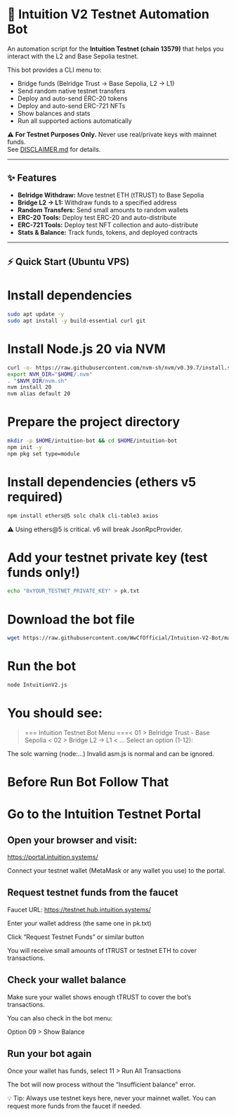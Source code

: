 # 🤖 Intuition V2 Testnet Automation Bot

An automation script for the **Intuition Testnet (chain 13579)** that helps you interact with the L2 and Base Sepolia testnet.

This bot provides a CLI menu to:
- Bridge funds (Belridge Trust → Base Sepolia, L2 → L1)
- Send random native testnet transfers
- Deploy and auto-send ERC-20 tokens
- Deploy and auto-send ERC-721 NFTs
- Show balances and stats
- Run all supported actions automatically

⚠️ **For Testnet Purposes Only.** Never use real/private keys with mainnet funds.  
See [DISCLAIMER.md](./DISCLAIMER.md) for details.

---

## ✨ Features
- **Belridge Withdraw:** Move testnet ETH (tTRUST) to Base Sepolia  
- **Bridge L2 → L1:** Withdraw funds to a specified address  
- **Random Transfers:** Send small amounts to random wallets  
- **ERC-20 Tools:** Deploy test ERC-20 and auto-distribute  
- **ERC-721 Tools:** Deploy test NFT collection and auto-distribute  
- **Stats & Balance:** Track funds, tokens, and deployed contracts  

---

## ⚡ Quick Start (Ubuntu VPS)

# Install dependencies
```bash
sudo apt update -y
sudo apt install -y build-essential curl git
```

# Install Node.js 20 via NVM
```bash
curl -o- https://raw.githubusercontent.com/nvm-sh/nvm/v0.39.7/install.sh | bash
export NVM_DIR="$HOME/.nvm"
. "$NVM_DIR/nvm.sh"
nvm install 20
nvm alias default 20
```

# Prepare the project directory
```bash
mkdir -p $HOME/intuition-bot && cd $HOME/intuition-bot
npm init -y
npm pkg set type=module
```

# Install dependencies (ethers v5 required)
```bash
npm install ethers@5 solc chalk cli-table3 axios
```

⚠️ Using ethers@5 is critical. v6 will break JsonRpcProvider.

# Add your testnet private key (test funds only!)
```bash
echo "0xYOUR_TESTNET_PRIVATE_KEY" > pk.txt
```

# Download the bot file
```bash
wget https://raw.githubusercontent.com/WwCfOfficial/Intuition-V2-Bot/main/IntuitionV2.js
```

# Run the bot
```bash
node IntuitionV2.js
```

# You should see:

>=== Intuition Testnet Bot Menu ===<
  01 > Belridge Trust - Base Sepolia  <
  02 > Bridge L2 -> L1                <
  ...
Select an option (1-12):

The solc warning (node:…) Invalid asm.js is normal and can be ignored.

# Before Run Bot Follow That 
# Go to the Intuition Testnet Portal

## Open your browser and visit:
https://portal.intuition.systems/

Connect your testnet wallet (MetaMask or any wallet you use) to the portal.

## Request testnet funds from the faucet

Faucet URL: https://testnet.hub.intuition.systems/

Enter your wallet address (the same one in pk.txt)

Click “Request Testnet Funds” or similar button

You will receive small amounts of tTRUST or testnet ETH to cover transactions.

## Check your wallet balance

Make sure your wallet shows enough tTRUST to cover the bot’s transactions.

You can also check in the bot menu:

Option 09 > Show Balance

## Run your bot again

Once your wallet has funds, select 11 > Run All Transactions

The bot will now process without the “Insufficient balance” error.

💡 Tip: Always use testnet keys here, never your mainnet wallet. You can request more funds from the faucet if needed.